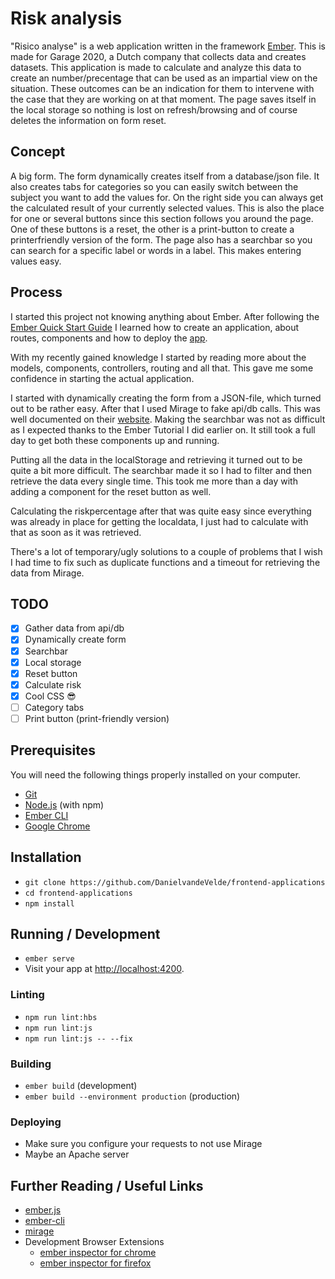 # Risk analysis

"Risico analyse" is a web application written in the framework [Ember](https://ember-cli,com/). This is made for Garage 2020, a Dutch company that collects data and creates datasets. This application is made to calculate and analyze this data to create an number/precentage that can be used as an impartial view on the situation. These outcomes can be an indication for them to intervene with the case that they are working on at that moment. The page saves itself in the local storage so nothing is lost on refresh/browsing and of course deletes the information on form reset.

## Concept

A big form. The form dynamically creates itself from a database/json file. It also creates tabs for categories so you can easily switch between the subject you want to add the values for. On the right side you can always get the calculated result of your currently selected values. This is also the place for one or several buttons since this section follows you around the page. One of these buttons is a reset, the other is a print-button to create a printerfriendly version of the form. The page also has a searchbar so you can search for a specific label or words in a label. This makes entering values easy.

## Process

I started this project not knowing anything about Ember. After following the [Ember Quick Start Guide](https://guides.emberjs.com/release/getting-started/quick-start/) I learned how to create an application, about routes, components and how to deploy the [app](https://righteous-dinosaurs.surge.sh/scientists).

With my recently gained knowledge I started by reading more about the models, components, controllers, routing and all that. This gave me some confidence in starting the actual application.

I started with dynamically creating the form from a JSON-file, which turned out to be rather easy. After that I used Mirage to fake api/db calls. This was well documented on their [website](https://ember-cli-mirage.com/).
Making the searchbar was not as difficult as I expected thanks to the Ember Tutorial I did earlier on. It still took a full day to get both these components up and running.

Putting all the data in the localStorage and retrieving it turned out to be quite a bit more difficult. The searchbar made it so I had to filter and then retrieve the data every single time. This took me more than a day with adding a component for the reset button as well.

Calculating the riskpercentage after that was quite easy since everything was already in place for getting the localdata, I just had to calculate with that as soon as it was retrieved.

There's a lot of temporary/ugly solutions to a couple of problems that I wish I had time to fix such as duplicate functions and a timeout for retrieving the data from Mirage.

## TODO

- [x] Gather data from api/db
- [x] Dynamically create form
- [x] Searchbar
- [x] Local storage
- [x] Reset button
- [x] Calculate risk
- [x] Cool CSS 😎
- [ ] Category tabs
- [ ] Print button (print-friendly version)

## Prerequisites

You will need the following things properly installed on your computer.

* [Git](https://git-scm.com/)
* [Node.js](https://nodejs.org/) (with npm)
* [Ember CLI](https://ember-cli.com/)
* [Google Chrome](https://google.com/chrome/)

## Installation

* `git clone https://github.com/DanielvandeVelde/frontend-applications`
* `cd frontend-applications`
* `npm install`

## Running / Development

* `ember serve`
* Visit your app at [http://localhost:4200](http://localhost:4200).

### Linting

* `npm run lint:hbs`
* `npm run lint:js`
* `npm run lint:js -- --fix`

### Building

* `ember build` (development)
* `ember build --environment production` (production)

### Deploying

* Make sure you configure your requests to not use Mirage
* Maybe an Apache server

## Further Reading / Useful Links

* [ember.js](https://emberjs.com/)
* [ember-cli](https://ember-cli.com/)
* [mirage](https://www.ember-cli-mirage.com/)
* Development Browser Extensions
  * [ember inspector for chrome](https://chrome.google.com/webstore/detail/ember-inspector/bmdblncegkenkacieihfhpjfppoconhi)
  * [ember inspector for firefox](https://addons.mozilla.org/en-US/firefox/addon/ember-inspector/)
